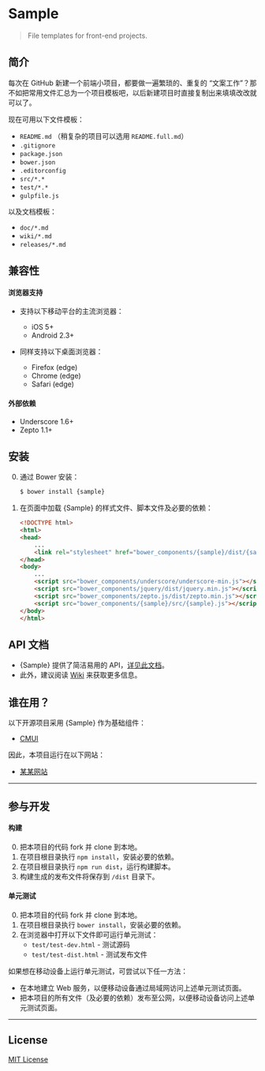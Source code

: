 # Sample

> File templates for front-end projects.

## 简介

每次在 GitHub 新建一个前端小项目，都要做一遍繁琐的、重复的 “文案工作”？那不如把常用文件汇总为一个项目模板吧，以后新建项目时直接复制出来填填改改就可以了。

现在可用以下文件模板：

* `README.md` （稍复杂的项目可以选用 `README.full.md`）
* `.gitignore`
* `package.json`
* `bower.json`
* `.editorconfig`
* `src/*.*`
* `test/*.*`
* `gulpfile.js`

以及文档模板：

* `doc/*.md`
* `wiki/*.md`
* `releases/*.md`

## 兼容性

#### 浏览器支持

* 支持以下移动平台的主流浏览器：
    * iOS 5+
    * Android 2.3+

* 同样支持以下桌面浏览器：
    * Firefox (edge)
    * Chrome (edge)
    * Safari (edge)

#### 外部依赖

* Underscore 1.6+
* Zepto 1.1+

## 安装

0. 通过 Bower 安装：

    ```sh
	$ bower install {sample}
    ```

0. 在页面中加载 {Sample} 的样式文件、脚本文件及必要的依赖：

    ```html
	<!DOCTYPE html>
	<html>
	<head>
		...
		<link rel="stylesheet" href="bower_components/{sample}/dist/{sample}.css">
	</head>
	<body>
		...
		<script src="bower_components/underscore/underscore-min.js"></script>
		<script src="bower_components/jquery/dist/jquery.min.js"></script>
		<script src="bower_components/zepto.js/dist/zepto.min.js"></script>
		<script src="bower_components/{sample}/src/{sample}.js"></script>
	</body>
	</html>
    ```

## API 文档

* {Sample} 提供了简洁易用的 API，[详见此文档](https://github.com/cssmagic/sample/issues/1)。
* 此外，建议阅读 [Wiki](https://github.com/cssmagic/sample/wiki) 来获取更多信息。

## 谁在用？

以下开源项目采用 {Sample} 作为基础组件：

* [CMUI](https://github.com/CMUI/CMUI)

因此，本项目运行在以下网站：

* [某某网站](https://github.com/cssmagic/sample)

***

## 参与开发

#### 构建

0. 把本项目的代码 fork 并 clone 到本地。
0. 在项目根目录执行 `npm install`，安装必要的依赖。
0. 在项目根目录执行 `npm run dist`，运行构建脚本。
0. 构建生成的发布文件将保存到 `/dist` 目录下。

#### 单元测试

0. 把本项目的代码 fork 并 clone 到本地。
0. 在项目根目录执行 `bower install`，安装必要的依赖。
0. 在浏览器中打开以下文件即可运行单元测试：
	* `test/test-dev.html` - 测试源码
	* `test/test-dist.html` - 测试发布文件

如果想在移动设备上运行单元测试，可尝试以下任一方法：

* 在本地建立 Web 服务，以便移动设备通过局域网访问上述单元测试页面。
* 把本项目的所有文件（及必要的依赖）发布至公网，以便移动设备访问上述单元测试页面。

***

## License

[MIT License](http://www.opensource.org/licenses/mit-license.php)
